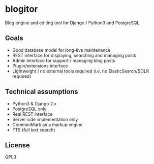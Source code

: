 # blogitor
Blog engine and editing tool for Django / Python3 and PostgreSQL

## Goals

* Good database model for long-live maintenance
* REST interface for displaying, searching and managing posts
* Admin interface for support / managing blog posts
* Plugin/extensions interface
* Lightweight / no external tools required (i.e. no ElasticSearch/SOLR required)

## Technical assumptions

* Python3 & Django 2.x
* PostgreSQL only
* Real REST interface
* Server side implementation only
* CommonMark as a markup engine
* FTS (full text search)

## License

GPL3
